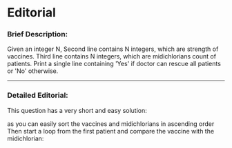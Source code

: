 # Editorial
<h3>Brief Description:</h3>
<p>Given an integer N, Second line contains N integers, which are strength of vaccines.
Third line contains N integers, which are midichlorians count of patients.
Print a single line containing 'Yes' if doctor can rescue all patients or 'No' otherwise.</p>

--------

<h3>Detailed Editorial:</h3>
This question has a very short and easy solution:

as you can easily sort the vaccines and midichlorians in ascending order
Then start a loop from the first patient and compare the vaccine with the midichlorian:
